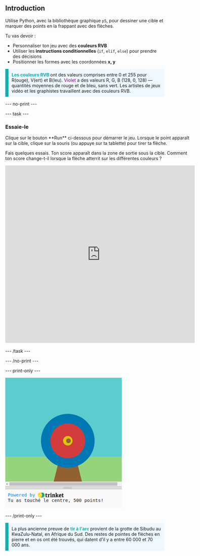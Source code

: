 ## Introduction

Utilise Python, avec la bibliothèque graphique `p5`, pour dessiner une cible et marquer des points en la frappant avec des flèches.

Tu vas devoir :
 + Personnaliser ton jeu avec des **couleurs RVB**
 + Utiliser les **instructions conditionnelles** (`if`, `elif`, `else`) pour prendre des décisions
 + Positionner les formes avec les coordonnées **x, y** 
 
 <p style="border-left: solid; border-width:10px; border-color: #0faeb0; background-color: aliceblue; padding: 10px;">
 <span style="color: #0faeb0; font-weight: bold;"> Les couleurs RVB </span> ont des valeurs comprises entre 0 et 255 pour R(ouge), V(ert) et B(leu). <span style="color: #800080;">Violet</span> a des valeurs R, G, B (128, 0, 128) — quantités moyennes de rouge et de bleu, sans vert. Les artistes de jeux vidéo et les graphistes travaillent avec des couleurs RVB. 
</p>

--- no-print ---

--- task ---

### Essaie-le
<div style="display: flex; flex-wrap: wrap">
<div style="flex-basis: 175px; flex-grow: 1">  
Clique sur le bouton **Run** ci-dessous pour démarrer le jeu. Lorsque le point apparaît sur la cible, clique sur la souris (ou appuye sur ta tablette) pour tirer ta flèche. 

Fais quelques essais. Ton score apparaît dans la zone de sortie sous la cible. Comment ton score change-t-il lorsque la flèche atterrit sur les différentes couleurs ? 
  <iframe src="https://trinket.io/embed/python/fffaa456f5?outputOnly=true" width="600" height="560" frameborder="0" marginwidth="0" marginheight="0" allowfullscreen>
  </iframe>
</div>
</div>

--- /task ---

--- /no-print ---

--- print-only ---

![Projet terminé.](images/yellow-points.png)

--- /print-only ---

<p style="border-left: solid; border-width:10px; border-color: #0faeb0; background-color: aliceblue; padding: 10px;">
La plus ancienne preuve de <span style="color: #0faeb0; font-weight: bold;"> tir à l'arc </span> provient de la grotte de Sibudu au KwaZulu-Natal, en Afrique du Sud. Des restes de pointes de flèches en pierre et en os ont été trouvés, qui datent d'il y a entre 60 000 et 70 000 ans. 
</p>

